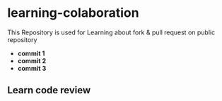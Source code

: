 # learning-colaboration
This Repository is used for Learning about fork &amp; pull request on public repository  
- **commit 1**  
- **commit 2**  
- **commit 3**

Learn code review
--
